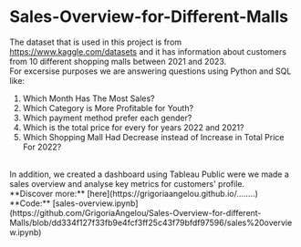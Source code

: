 # Sales-Overview-for-Different-Malls

The dataset that is used in this project is from https://www.kaggle.com/datasets and it has information about customers from 10 different shopping malls between 2021 and 2023. 
</br>
For excersise purposes we are answering questions using Python and SQL like:
1. Which Month Has The Most Sales?
2. Which Category is More Profitable for Youth?
3. Which payment method prefer each gender?
4. Which is the total price for every for years 2022 and 2021?
5. Which Shopping Mall Had Decrease instead of Increase in Total Price For 2022?
</br>
In addition, we created a dashboard using Tableau Public were we made a sales overview and analyse key metrics for customers' profile.
</br>
**Discover more:** [here](https://grigoriaangelou.github.io/........) </br>
**Code:** [sales-overview.ipynb](https://github.com/GrigoriaAngelou/Sales-Overview-for-different-Malls/blob/dd334f127f33fb9e4fcf3ff25c43f79bfdf97596/sales%20overview.ipynb)
